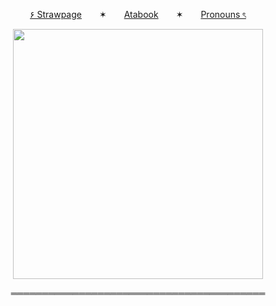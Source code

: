 <p align="center">
  <a href="https://dea4dpool.straw.page">۶ Strawpage</a>  ✶  <a href="https://deepinkman.atabook.org">Atabook</a>  ✶  <a href="https://pronouns.cc/@deepinkman">Pronouns ৎ</a>

<p align="center">
  <img src="https://pa1.aminoapps.com/5830/e89c6954342d6dbb7f90032fe0d24801d731eae5_hq.gif" alt=""Lets Dance"" width="400" />
</p>

<p align="center">
  ═════════════════════════════════════════
</p>
